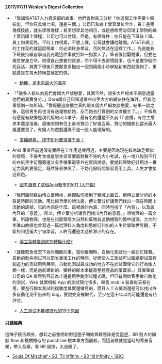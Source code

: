 #### 2017/07/11 Wesley’s Digest Collection

- 『我講個AT&T人力資源部的故事。他們會對員工分析「你這個工作需要十個技能，但你只具備七項，還差三個。」公司已和線上學習單位合作，員工差哪幾樣技能，就去學哪幾樣；甚至想學其他項目，或是想修喬治亞理工學院的線上資訊碩士課程，公司也可以付錢，但是，有個條件：你只能在下班後上課。員工如果認為，平時工作很累，不想上課，公司就會讓他離開。AT&T和員工的工作契約就這麼簡單：你必須終身學習，否則無法在這裡工作。』光是能夠下班後持續自學自我充電這件事就打趴一狗票人了，筆者很討厭競爭，但要在現世安身立命，取得自己想要的資源，你不得不去習慣競爭，也不是要爭個你死我活，其實下班後只要願意多撥出一個到兩個小時學點新東西就很夠了，重點還是在每天持續並穩定的做。
  - [動機，是未來最大的落差](https://www.hbrtaiwan.com/article_content_AR0007213.html)
  
- 『「很多人都以為我們會跟大戶談戀愛，其實不然，很多大戶根本不願意透露他們的真實身分。」Dora說自己只知道某些出手大方的網友住在海外，但其他事情則一無所知。「曾經聽過直播主真的跟某個大戶網友談戀愛，結果一談之後，這個男生再也沒有送禮物給她，反而跑去打賞別的女直播主了。」』不知為何感覺有點像是現代版的火山孝子，最有名的還是不久前 17 直播，有位主播原本還是落後，最後關頭有位土豪哥贊助了好幾百萬，贊助的錢都比當天最大獎還要貴了，有錢人的遊戲還真不是一般人能理解的。
  - [直播網美， 摸不到也要浪擲千金！](http://www.gq.com.tw/women/girl/content-32783.html)
  
- Anki 筆者目前還沒有實際在工作用途使用過，主要是因為現在較為缺乏類似的情境，不像考生或是學生常常要面對數不完的大小考試，在一堆八股到不行的白紙黑字前而旁邊又有手機筆電等外在資訊誘惑，要提起興致好好用功一番定力真的要很足，既然肝都快黑了，不妨花點時間學習善用工具，人生才會接近彩色。
  - [國考讀累了寫個Anki教學(PART I入門篇)](https://medium.com/@hsieh_ting.lin/%E5%9C%8B%E8%80%83%E8%AE%80%E7%B4%AF%E4%BA%86%E5%AF%AB%E5%80%8Banki%E6%95%99%E5%AD%B8-part-i-7728d680e44a)
  
- 『我們雖然藉由傅立葉轉換，將觀點切換到了頻域上面去，但傅立葉分析的本質是時間的流動。用比較哲學的說法是，傅立葉分析讓我們找出一個在時間上流動的訊號，它的內涵是什麼。這裡說的內涵，同時包括了「內容」，以及該內容的「意義」。所以，傅立葉分析讓我們找出內容的意義。』很物理的一篇文章，所謂物理，也是在試圖領悟大自然和萬物其運動機智的箇中道理，台大的李琳山教授也曾寫過一篇從理科人角度和思維衍伸出的人生哲學和世界觀，不斷的和這偌大宇宙學習，人終究還是太過於渺小的存在。
  - [傅立葉轉換到底在轉換什麼?](https://simeneer.blogspot.tw/2015/05/blog-post_30.html)


- 『就像緊急情況下為你而開的車，當你離開時，自動化測試也一直在忙碌著。自動的軟件測試可以節省重復工作的時間，從而使人工測試可以圍繞更加富有創造力的測試用例展開。自動化測試最成功的地方不在於試圖使它的行為像人類一樣，而是過創建新的、獨特的腳本來提高整體產品的覆蓋率。』其實筆者公司的 QA 雖然到目前為止還是用手動測試程式碼，但已有開始著手做自動化的測試，Web 其實相較 App 的測試簡化很多，畢竟 mobile 裝置每天都在用，要進行腳本測試的複雜度其實還蠻高的，而且人工去檢測還是可以找出許多自動化測不出來的 bug，要說完全被取代，至少在這十年以內可能還是有待評估。
  - [人工测试不能被取代的13个原因](https://mp.weixin.qq.com/s/qxtjGzq61KyytUGl-VraFg)





#### 只聽經典
這陣子饒舌頗夯，想起之前會開始對這圈子開始興趣應該是從[這裡](https://www.youtube.com/watch?v=wndeTCKJBCY)，BR 強大的韻腳 flow 和機關槍似的 punchline 根本單方面屠殺，而這首歌就是當時的背景音樂，帶入音樂，看 BR 展技，太過癮了。
- [Souls Of Mischief - 93 'Til Infinity - 93 'til Infinity - 1993](https://www.youtube.com/watch?v=fXJc2NYwHjw)